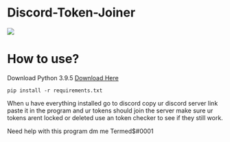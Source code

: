 # Discord-Token-Joiner

<img src="https://media.discordapp.net/attachments/755957691381186560/1005125754994036856/A44B1CC0-E81B-4069-8B7F-8A4CB183EF69.gif">

# How to use?

Download Python 3.9.5
<a href="https://www.python.org/downloads/release/python-395/">Download Here</a>


```pip install -r requirements.txt```

When u have everything installed go to discord copy ur discord server link paste it in the program and ur tokens should join the server 
make sure ur tokens arent locked or deleted use an token checker to see if they still work.

Need help with this program dm me Termed$#0001
